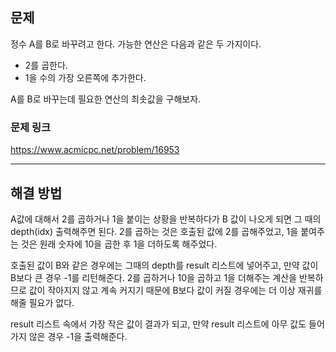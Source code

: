 ## 문제

정수 A를 B로 바꾸려고 한다. 가능한 연산은 다음과 같은 두 가지이다.

- 2를 곱한다.
- 1을 수의 가장 오른쪽에 추가한다.

A를 B로 바꾸는데 필요한 연산의 최솟값을 구해보자.

### 문제 링크

https://www.acmicpc.net/problem/16953

---

## 해결 방법

A값에 대해서 2를 곱하거나 1을 붙이는 상황을 반복하다가 B 값이 나오게 되면 그 때의 depth(idx) 출력해주면 된다. 2를 곱하는 것은 호출된 값에 2를 곱해주었고, 1을 붙여주는 것은 원래 숫자에 10을 곱한 후 1을 더하도록 해주었다.

호출된 값이 B와 같은 경우에는 그때의 depth를 result 리스트에 넣어주고, 만약 값이 B보다 큰 경우 -1를 리턴해준다. 2를 곱하거나 10을 곱하고 1을 더해주는 계산을 반복하므로 값이 작아지지 않고 계속 커지기 때문에 B보다 값이 커질 경우에는 더 이상 재귀를 해줄 필요가 없다.

result 리스트 속에서 가장 작은 값이 결과가 되고, 만약 result 리스트에 아무 값도 들어가지 않은 경우 -1을 출력해준다.
